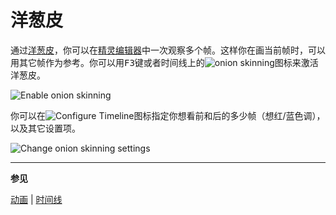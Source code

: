# 洋葱皮

通过[洋葱皮](https://en.wikipedia.org/wiki/Onion_skinning)，你可以在[精灵编辑器](sprite-editor.md)中一次观察多个帧。这样你在画当前帧时，可以用其它帧作为参考。你可以用<kbd>F3</kbd>键或者时间线上的![onion skinning](animation/onion-skinning.png)图标来激活洋葱皮。

![Enable onion skinning](animation/enable-onion-skinning.gif)

你可以在![Configure Timeline](animation/configure-timeline.png)图标指定你想看前和后的多少帧（想红/蓝色调），以及其它设置项。

![Change onion skinning settings](animation/onion-skinning-settings.gif)

---

**参见**

[动画](animation.md) | [时间线](timeline.md)
